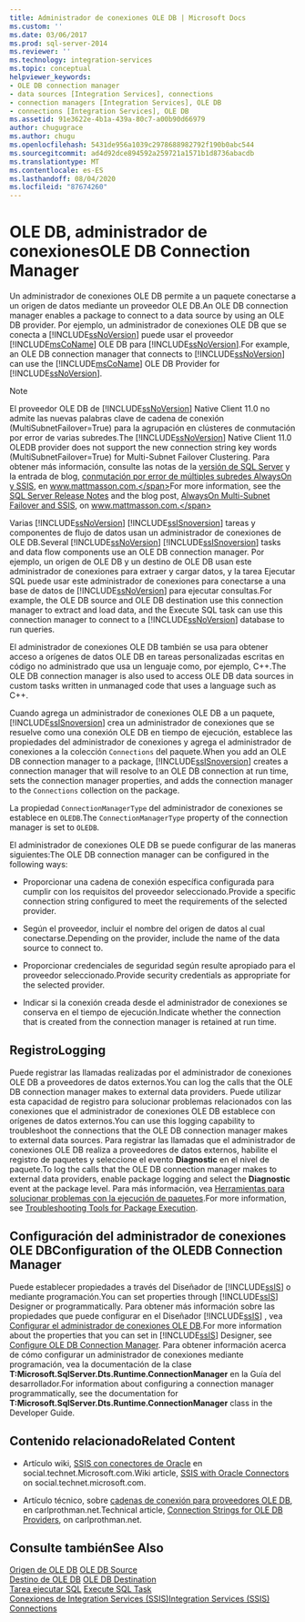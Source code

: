 ```yaml
---
title: Administrador de conexiones OLE DB | Microsoft Docs
ms.custom: ''
ms.date: 03/06/2017
ms.prod: sql-server-2014
ms.reviewer: ''
ms.technology: integration-services
ms.topic: conceptual
helpviewer_keywords:
- OLE DB connection manager
- data sources [Integration Services], connections
- connection managers [Integration Services], OLE DB
- connections [Integration Services], OLE DB
ms.assetid: 91e3622e-4b1a-439a-80c7-a00b90d66979
author: chugugrace
ms.author: chugu
ms.openlocfilehash: 5431de956a1039c2978688982792f190b0abc544
ms.sourcegitcommit: ad4d92dce894592a259721a1571b1d8736abacdb
ms.translationtype: MT
ms.contentlocale: es-ES
ms.lasthandoff: 08/04/2020
ms.locfileid: "87674260"
---
```

# <a name="ole-db-connection-manager"></a><span data-ttu-id="b5af4-102">OLE DB, administrador de conexiones</span><span class="sxs-lookup"><span data-stu-id="b5af4-102">OLE DB Connection Manager</span></span>
  <span data-ttu-id="b5af4-103">Un administrador de conexiones OLE DB permite a un paquete conectarse a un origen de datos mediante un proveedor OLE DB.</span><span class="sxs-lookup"><span data-stu-id="b5af4-103">An OLE DB connection manager enables a package to connect to a data source by using an OLE DB provider.</span></span> <span data-ttu-id="b5af4-104">Por ejemplo, un administrador de conexiones OLE DB que se conecta a [!INCLUDE[ssNoVersion](../../includes/ssnoversion-md.md)] puede usar el proveedor [!INCLUDE[msCoName](../../includes/msconame-md.md)] OLE DB para [!INCLUDE[ssNoVersion](../../includes/ssnoversion-md.md)].</span><span class="sxs-lookup"><span data-stu-id="b5af4-104">For example, an OLE DB connection manager that connects to [!INCLUDE[ssNoVersion](../../includes/ssnoversion-md.md)] can use the [!INCLUDE[msCoName](../../includes/msconame-md.md)] OLE DB Provider for [!INCLUDE[ssNoVersion](../../includes/ssnoversion-md.md)].</span></span>  
  
> [!NOTE]
>  <span data-ttu-id="b5af4-105">El proveedor OLE DB de [!INCLUDE[ssNoVersion](../../includes/ssnoversion-md.md)] Native Client 11.0 no admite las nuevas palabras clave de cadena de conexión (MultiSubnetFailover=True) para la agrupación en clústeres de conmutación por error de varias subredes.</span><span class="sxs-lookup"><span data-stu-id="b5af4-105">The [!INCLUDE[ssNoVersion](../../includes/ssnoversion-md.md)] Native Client 11.0 OLEDB provider does not support the new connection string key words (MultiSubnetFailover=True) for Multi-Subnet Failover Clustering.</span></span> <span data-ttu-id="b5af4-106">Para obtener más información, consulte las notas de la [versión de SQL Server](https://go.microsoft.com/fwlink/?LinkId=247824) y la entrada de blog, [conmutación por error de múltiples subredes AlwaysOn y SSIS](https://www.mattmasson.com/2012/03/alwayson-multi-subnet-failover-and-ssis/), en www.mattmasson.com.</span><span class="sxs-lookup"><span data-stu-id="b5af4-106">For more information, see the [SQL Server Release  Notes](https://go.microsoft.com/fwlink/?LinkId=247824) and the blog post, [AlwaysOn Multi-Subnet Failover and SSIS](https://www.mattmasson.com/2012/03/alwayson-multi-subnet-failover-and-ssis/), on www.mattmasson.com.</span></span>  
  
 <span data-ttu-id="b5af4-107">Varias [!INCLUDE[ssNoVersion](../../includes/ssnoversion-md.md)] [!INCLUDE[ssISnoversion](../../includes/ssisnoversion-md.md)] tareas y componentes de flujo de datos usan un administrador de conexiones de OLE DB.</span><span class="sxs-lookup"><span data-stu-id="b5af4-107">Several [!INCLUDE[ssNoVersion](../../includes/ssnoversion-md.md)] [!INCLUDE[ssISnoversion](../../includes/ssisnoversion-md.md)] tasks and data flow components use an OLE DB connection manager.</span></span> <span data-ttu-id="b5af4-108">Por ejemplo, un origen de OLE DB y un destino de OLE DB usan este administrador de conexiones para extraer y cargar datos, y la tarea Ejecutar SQL puede usar este administrador de conexiones para conectarse a una base de datos de [!INCLUDE[ssNoVersion](../../includes/ssnoversion-md.md)] para ejecutar consultas.</span><span class="sxs-lookup"><span data-stu-id="b5af4-108">For example, the OLE DB source and OLE DB destination use this connection manager to extract and load data, and the Execute SQL task can use this connection manager to connect to a [!INCLUDE[ssNoVersion](../../includes/ssnoversion-md.md)] database to run queries.</span></span>  
  
 <span data-ttu-id="b5af4-109">El administrador de conexiones OLE DB también se usa para obtener acceso a orígenes de datos OLE DB en tareas personalizadas escritas en código no administrado que usa un lenguaje como, por ejemplo, C++.</span><span class="sxs-lookup"><span data-stu-id="b5af4-109">The OLE DB connection manager is also used to access OLE DB data sources in custom tasks written in unmanaged code that uses a language such as C++.</span></span>  
  
 <span data-ttu-id="b5af4-110">Cuando agrega un administrador de conexiones OLE DB a un paquete, [!INCLUDE[ssISnoversion](../../includes/ssisnoversion-md.md)] crea un administrador de conexiones que se resuelve como una conexión OLE DB en tiempo de ejecución, establece las propiedades del administrador de conexiones y agrega el administrador de conexiones a la colección `Connections` del paquete.</span><span class="sxs-lookup"><span data-stu-id="b5af4-110">When you add an OLE DB connection manager to a package, [!INCLUDE[ssISnoversion](../../includes/ssisnoversion-md.md)] creates a connection manager that will resolve to an OLE DB connection at run time, sets the connection manager properties, and adds the connection manager to the `Connections` collection on the package.</span></span>  
  
 <span data-ttu-id="b5af4-111">La propiedad `ConnectionManagerType` del administrador de conexiones se establece en `OLEDB`.</span><span class="sxs-lookup"><span data-stu-id="b5af4-111">The `ConnectionManagerType` property of the connection manager is set to `OLEDB`.</span></span>  
  
 <span data-ttu-id="b5af4-112">El administrador de conexiones OLE DB se puede configurar de las maneras siguientes:</span><span class="sxs-lookup"><span data-stu-id="b5af4-112">The OLE DB connection manager can be configured in the following ways:</span></span>  
  
-   <span data-ttu-id="b5af4-113">Proporcionar una cadena de conexión específica configurada para cumplir con los requisitos del proveedor seleccionado.</span><span class="sxs-lookup"><span data-stu-id="b5af4-113">Provide a specific connection string configured to meet the requirements of the selected provider.</span></span>  
  
-   <span data-ttu-id="b5af4-114">Según el proveedor, incluir el nombre del origen de datos al cual conectarse.</span><span class="sxs-lookup"><span data-stu-id="b5af4-114">Depending on the provider, include the name of the data source to connect to.</span></span>  
  
-   <span data-ttu-id="b5af4-115">Proporcionar credenciales de seguridad según resulte apropiado para el proveedor seleccionado.</span><span class="sxs-lookup"><span data-stu-id="b5af4-115">Provide security credentials as appropriate for the selected provider.</span></span>  
  
-   <span data-ttu-id="b5af4-116">Indicar si la conexión creada desde el administrador de conexiones se conserva en el tiempo de ejecución.</span><span class="sxs-lookup"><span data-stu-id="b5af4-116">Indicate whether the connection that is created from the connection manager is retained at run time.</span></span>  
  
## <a name="logging"></a><span data-ttu-id="b5af4-117">Registro</span><span class="sxs-lookup"><span data-stu-id="b5af4-117">Logging</span></span>  
 <span data-ttu-id="b5af4-118">Puede registrar las llamadas realizadas por el administrador de conexiones OLE DB a proveedores de datos externos.</span><span class="sxs-lookup"><span data-stu-id="b5af4-118">You can log the calls that the OLE DB connection manager makes to external data providers.</span></span> <span data-ttu-id="b5af4-119">Puede utilizar esta capacidad de registro para solucionar problemas relacionados con las conexiones que el administrador de conexiones OLE DB establece con orígenes de datos externos.</span><span class="sxs-lookup"><span data-stu-id="b5af4-119">You can use this logging capability to troubleshoot the connections that the OLE DB connection manager makes to external data sources.</span></span> <span data-ttu-id="b5af4-120">Para registrar las llamadas que el administrador de conexiones OLE DB realiza a proveedores de datos externos, habilite el registro de paquetes y seleccione el evento **Diagnostic** en el nivel de paquete.</span><span class="sxs-lookup"><span data-stu-id="b5af4-120">To log the calls that the OLE DB connection manager makes to external data providers, enable package logging and select the **Diagnostic** event at the package level.</span></span> <span data-ttu-id="b5af4-121">Para más información, vea [Herramientas para solucionar problemas con la ejecución de paquetes](../troubleshooting/troubleshooting-tools-for-package-execution.md).</span><span class="sxs-lookup"><span data-stu-id="b5af4-121">For more information, see [Troubleshooting Tools for Package Execution](../troubleshooting/troubleshooting-tools-for-package-execution.md).</span></span>  
  
## <a name="configuration-of-the-oledb-connection-manager"></a><span data-ttu-id="b5af4-122">Configuración del administrador de conexiones OLE DB</span><span class="sxs-lookup"><span data-stu-id="b5af4-122">Configuration of the OLEDB Connection Manager</span></span>  
 <span data-ttu-id="b5af4-123">Puede establecer propiedades a través del Diseñador de [!INCLUDE[ssIS](../../includes/ssis-md.md)] o mediante programación.</span><span class="sxs-lookup"><span data-stu-id="b5af4-123">You can set properties through [!INCLUDE[ssIS](../../includes/ssis-md.md)] Designer or programmatically.</span></span> <span data-ttu-id="b5af4-124">Para obtener más información sobre las propiedades que puede configurar en el Diseñador [!INCLUDE[ssIS](../../includes/ssis-md.md)] , vea [Configurar el administrador de conexiones OLE DB](../configure-ole-db-connection-manager.md).</span><span class="sxs-lookup"><span data-stu-id="b5af4-124">For more information about the properties that you can set in [!INCLUDE[ssIS](../../includes/ssis-md.md)] Designer, see [Configure OLE DB Connection Manager](../configure-ole-db-connection-manager.md).</span></span> <span data-ttu-id="b5af4-125">Para obtener información acerca de cómo configurar un administrador de conexiones mediante programación, vea la documentación de la clase **T:Microsoft.SqlServer.Dts.Runtime.ConnectionManager** en la Guía del desarrollador.</span><span class="sxs-lookup"><span data-stu-id="b5af4-125">For information about configuring a connection manager programmatically, see the documentation for **T:Microsoft.SqlServer.Dts.Runtime.ConnectionManager** class in the Developer Guide.</span></span>  
  
## <a name="related-content"></a><span data-ttu-id="b5af4-126">Contenido relacionado</span><span class="sxs-lookup"><span data-stu-id="b5af4-126">Related Content</span></span>  
  
-   <span data-ttu-id="b5af4-127">Artículo wiki, [SSIS con conectores de Oracle](https://go.microsoft.com/fwlink/?LinkId=220670) en social.technet.Microsoft.com.</span><span class="sxs-lookup"><span data-stu-id="b5af4-127">Wiki article, [SSIS with Oracle Connectors](https://go.microsoft.com/fwlink/?LinkId=220670) on social.technet.microsoft.com.</span></span>  
  
-   <span data-ttu-id="b5af4-128">Artículo técnico, sobre [cadenas de conexión para proveedores OLE DB](https://go.microsoft.com/fwlink/?LinkId=220744), en carlprothman.net.</span><span class="sxs-lookup"><span data-stu-id="b5af4-128">Technical article, [Connection Strings for OLE DB Providers](https://go.microsoft.com/fwlink/?LinkId=220744), on carlprothman.net.</span></span>  
  
## <a name="see-also"></a><span data-ttu-id="b5af4-129">Consulte también</span><span class="sxs-lookup"><span data-stu-id="b5af4-129">See Also</span></span>  
 <span data-ttu-id="b5af4-130">[Origen de OLE DB](../data-flow/ole-db-source.md) </span><span class="sxs-lookup"><span data-stu-id="b5af4-130">[OLE DB Source](../data-flow/ole-db-source.md) </span></span>  
 <span data-ttu-id="b5af4-131">[Destino de OLE DB](../data-flow/ole-db-destination.md) </span><span class="sxs-lookup"><span data-stu-id="b5af4-131">[OLE DB Destination](../data-flow/ole-db-destination.md) </span></span>  
 <span data-ttu-id="b5af4-132">[Tarea ejecutar SQL](../control-flow/execute-sql-task.md) </span><span class="sxs-lookup"><span data-stu-id="b5af4-132">[Execute SQL Task](../control-flow/execute-sql-task.md) </span></span>  
 [<span data-ttu-id="b5af4-133">Conexiones de Integration Services &#40;SSIS&#41;</span><span class="sxs-lookup"><span data-stu-id="b5af4-133">Integration Services &#40;SSIS&#41; Connections</span></span>](integration-services-ssis-connections.md)  
  
  

